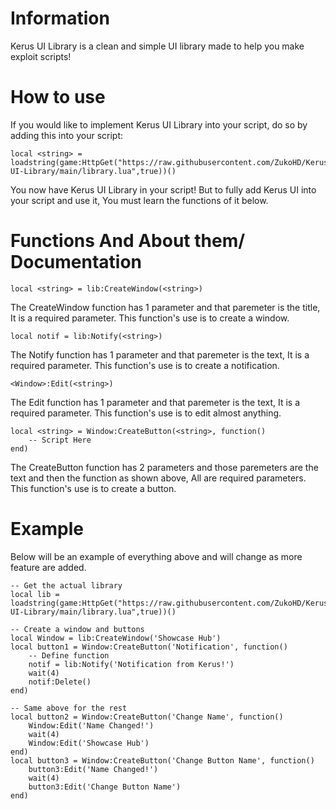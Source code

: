 # Information
Kerus UI Library is a clean and simple UI library made to help you make exploit scripts!
# How to use
If you would like to implement Kerus UI Library into your script, do so by adding this into your script:
```
local <string> = loadstring(game:HttpGet("https://raw.githubusercontent.com/ZukoHD/Kerus-UI-Library/main/library.lua",true))()
```
You now have Kerus UI Library in your script! But to fully add Kerus UI into your script and use it, You must learn the functions of it below.
# Functions And About them/ Documentation
```
local <string> = lib:CreateWindow(<string>)
```
The CreateWindow function has 1 parameter and that paremeter is the title, It is a required parameter. This function's use is to create a window.
```
local notif = lib:Notify(<string>)
```
The Notify function has 1 parameter and that paremeter is the text, It is a required parameter. This function's use is to create a notification.
```
<Window>:Edit(<string>)
```
The Edit function has 1 parameter and that paremeter is the text, It is a required parameter. This function's use is to edit almost anything.
```
local <string> = Window:CreateButton(<string>, function()
    -- Script Here
end)
```
The CreateButton function has 2 parameters and those paremeters are the text and then the function as shown above, All are required parameters. This function's use is to create a button.
# Example
Below will be an example of everything above and will change as more feature are added.
```
-- Get the actual library
local lib = loadstring(game:HttpGet("https://raw.githubusercontent.com/ZukoHD/Kerus-UI-Library/main/library.lua",true))()

-- Create a window and buttons
local Window = lib:CreateWindow('Showcase Hub')
local button1 = Window:CreateButton('Notification', function()
    -- Define function
	notif = lib:Notify('Notification from Kerus!')
    wait(4)
    notif:Delete()
end)

-- Same above for the rest
local button2 = Window:CreateButton('Change Name', function()
	Window:Edit('Name Changed!')
    wait(4)
    Window:Edit('Showcase Hub')
end)
local button3 = Window:CreateButton('Change Button Name', function()
	button3:Edit('Name Changed!')
    wait(4)
    button3:Edit('Change Button Name')
end)
```

